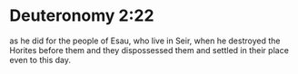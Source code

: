 # Deuteronomy 2:22

as he did for the people of Esau, who live in Seir, when he destroyed the Horites before them and they dispossessed them and settled in their place even to this day.
